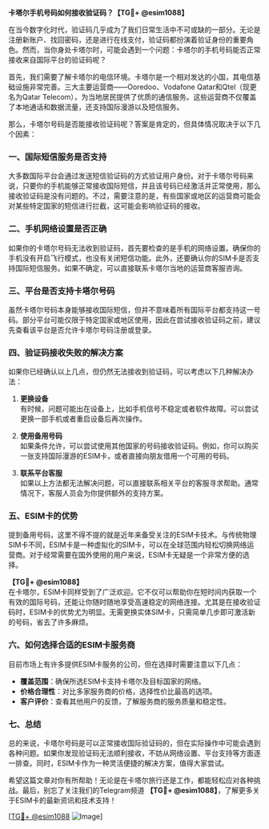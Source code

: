 **卡塔尔手机号码如何接收验证码？【TG💪+ @esim1088】**

在当今数字化时代，验证码几乎成为了我们日常生活中不可或缺的一部分。无论是注册新账户、找回密码，还是进行在线支付，验证码都扮演着验证身份的重要角色。然而，当你身处卡塔尔时，可能会遇到一个问题：卡塔尔的手机号码能否正常接收来自国际平台的验证码呢？

首先，我们需要了解卡塔尔的电信环境。卡塔尔是一个相对发达的小国，其电信基础设施非常完善。三大主要运营商——Ooredoo、Vodafone Qatar和Qtel（现更名为Qatar Telecom），为当地居民提供了优质的通信服务。这些运营商不仅覆盖了本地通话和数据流量，还支持国际漫游以及短信服务。

那么，卡塔尔号码是否能接收验证码呢？答案是肯定的，但具体情况取决于以下几个因素：

### **一、国际短信服务是否支持**
大多数国际平台会通过发送短信验证码的方式验证用户身份。对于卡塔尔号码来说，只要你的手机能够正常接收国际短信，并且该号码已经激活并正常使用，那么接收验证码是没有问题的。不过，需要注意的是，有些国家或地区的运营商可能会对某些特定国家的短信进行拦截，这可能会影响验证码的接收。

### **二、手机网络设置是否正确**
如果你的卡塔尔号码无法收到验证码，首先要检查的是手机的网络设置。确保你的手机没有开启飞行模式，也没有关闭短信功能。此外，还要确认你的SIM卡是否支持国际短信服务。如果不确定，可以直接联系卡塔尔当地的运营商客服咨询。

### **三、平台是否支持卡塔尔号码**
虽然卡塔尔号码本身能够接收国际短信，但并不意味着所有国际平台都支持这一号码。部分平台可能仅限于特定国家或地区使用，因此在尝试接收验证码之前，建议先查看该平台是否允许卡塔尔号码注册或登录。

### **四、验证码接收失败的解决方案**
如果你已经确认以上几点，但仍然无法接收到验证码，可以考虑以下几种解决办法：

1. **更换设备**  
   有时候，问题可能出在设备上，比如手机信号不稳定或者软件故障。可以尝试更换一部手机或者重启设备后再次操作。

2. **使用备用号码**  
   如果条件允许，可以尝试使用其他国家的号码接收验证码。例如，你可以购买一张支持国际漫游的ESIM卡，或者直接向朋友借用一个可用的号码。

3. **联系平台客服**  
   如果以上方法都无法解决问题，可以直接联系相关平台的客服寻求帮助。通常情况下，客服人员会为你提供额外的支持方案。

### **五、ESIM卡的优势**
提到备用号码，这里不得不提的就是近年来备受关注的ESIM卡技术。与传统物理SIM卡不同，ESIM卡是一种虚拟化的SIM卡，可以在全球范围内轻松切换网络运营商。对于经常需要在国外使用的用户来说，ESIM卡无疑是一个非常方便的选择。

**【TG💪+ @esim1088】**  
在卡塔尔，ESIM卡同样受到了广泛欢迎。它不仅可以帮助你在短时间内获取一个有效的国际号码，还能让你随时随地享受高速稳定的网络连接。尤其是在接收验证码时，ESIM卡的优势尤为明显。无需更换实体SIM卡，只需简单几步即可激活新的号码，省去了许多麻烦。

### **六、如何选择合适的ESIM卡服务商**
目前市场上有许多提供ESIM卡服务的公司，但在选择时需要注意以下几点：
- **覆盖范围**：确保所选ESIM卡支持卡塔尔及目标国家的网络。
- **价格合理性**：对比多家服务商的价格，选择性价比最高的选项。
- **客户评价**：查看其他用户的反馈，了解服务商的服务质量和稳定性。

### **七、总结**
总的来说，卡塔尔号码是可以正常接收国际验证码的，但在实际操作中可能会遇到各种问题。如果你发现验证码无法顺利接收，不妨从网络设置、平台支持等方面逐一排查。同时，ESIM卡作为一种灵活便捷的解决方案，值得大家尝试。

希望这篇文章对你有所帮助！无论是在卡塔尔旅行还是工作，都能轻松应对各种挑战。最后，别忘了关注我们的Telegram频道 **【TG💪+ @esim1088】**，了解更多关于ESIM卡的最新资讯和技术支持！

[[TG💪+ @esim1088](https://t.me/s/esim1088) ![Image](https://i.postimg.cc/4NQfJmqS/Snipaste-2025-05-13-00-14-12.png)]